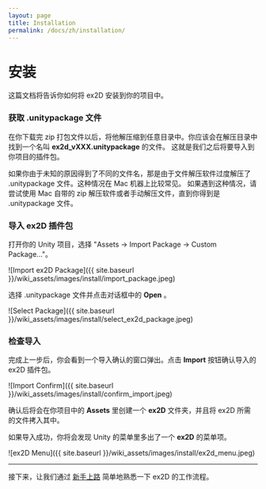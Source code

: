 ```yaml
---
layout: page
title: Installation
permalink: /docs/zh/installation/
---
```


# 安装

这篇文档将告诉你如何将 ex2D 安装到你的项目中。

### 获取 .unitypackage 文件

在你下载完 zip 打包文件以后，将他解压缩到任意目录中。你应该会在解压目录中找到一个名叫 **ex2d_vXXX.unitypackage** 的文件。
这就是我们之后将要导入到你项目的插件包。

如果你由于未知的原因得到了不同的文件名，那是由于文件解压软件过度解压了 .unitypackage 文件。这种情况在 Mac 机器上比较常见。
如果遇到这种情况，请尝试使用 Mac 自带的 zip 解压软件或者手动解压文件，直到你得到是 .unitypackage 文件。

### 导入 ex2D 插件包

打开你的 Unity 项目，选择 "Assets -> Import Package -> Custom Package..."。

![Import ex2D Package]({{ site.baseurl }}/wiki_assets/images/install/import_package.jpeg)

选择 .unitypackage 文件并点击对话框中的 __Open__ 。

![Select Package]({{ site.baseurl }}/wiki_assets/images/install/select_ex2d_package.jpeg)

### 检查导入

完成上一步后，你会看到一个导入确认的窗口弹出。点击 __Import__ 按钮确认导入的 ex2D 插件包。

![Import Confirm]({{ site.baseurl }}/wiki_assets/images/install/confirm_import.jpeg)

确认后将会在你项目中的 __Assets__ 里创建一个 __ex2D__ 文件夹，并且将 ex2D 所需的文件拷入其中。 

如果导入成功，你将会发现 Unity 的菜单里多出了一个 __ex2D__ 的菜单项。

![ex2D Menu]({{ site.baseurl }}/wiki_assets/images/install/ex2d_menu.jpeg)

***

接下来，让我们通过 [新手上路][1] 简单地熟悉一下 ex2D 的工作流程。

[1]: ../quick-start/

